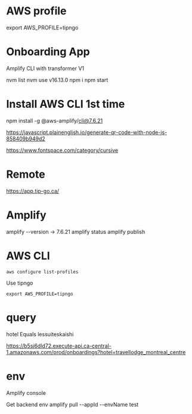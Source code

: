 # AWS profile

export AWS_PROFILE=tipngo

# Onboarding App


Amplify CLI with transformer V1

nvm list
nvm use v16.13.0
npm i
npm start

# Install AWS CLI 1st time
npm install -g @aws-amplify/cli@7.6.21

https://javascript.plainenglish.io/generate-qr-code-with-node-js-858409b949d2

https://www.fontspace.com/category/cursive

# Remote
https://app.tip-go.ca/


# Amplify

amplify --version -> 7.6.21
amplify status
amplify publish

# AWS CLI

```
aws configure list-profiles
```

Use tipngo

```
export AWS_PROFILE=tipngo
```

# query 

hotel Equals lessuiteskaishi

https://b5sj6dld72.execute-api.ca-central-1.amazonaws.com/prod/onboardings?hotel=travellodge_montreal_centre


# env

Amplify console

Get backend env amplify pull --appId <app id> --envName test